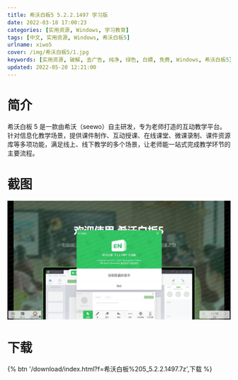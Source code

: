 ```yaml
---
title: 希沃白板5 5.2.2.1497 学习版
date: 2022-03-18 17:00:23
categories: [实用资源, Windows, 学习教育]
tags: [中文, 实用资源, Windows, 希沃白板5]
urlname: xiwo5
cover: /img/希沃白板5/1.jpg
keywords: [实用资源, 破解, 去广告, 纯净, 绿色, 白嫖, 免费, Windows, 希沃白板5]
updated: 2022-05-20 12:21:00
---
```


# 简介

希沃白板 5 是一款由希沃（seewo）自主研发，专为老师打造的互动教学平台。 针对信息化教学场景，提供课件制作、互动授课、在线课堂、微课录制、课件资源库等多项功能，满足线上、线下教学的多个场景，让老师能一站式完成教学环节的主要流程。

# 截图

![](/img/希沃白板5/2.jpg)

# 下载

{% btn '/download/index.html?f=希沃白板%205_5.2.2.1497.7z',下载 %}
